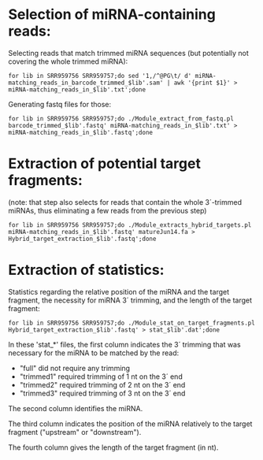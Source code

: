 # Selection of miRNA-containing reads:

Selecting reads that match trimmed miRNA sequences (but potentially not covering the whole trimmed miRNA):

`for lib in SRR959756 SRR959757;do sed '1,/^@PG\t/ d' miRNA-matching_reads_in_barcode_trimmed_$lib'.sam' | awk '{print $1}' > miRNA-matching_reads_in_$lib'.txt';done`

Generating fastq files for those:

`for lib in SRR959756 SRR959757;do ./Module_extract_from_fastq.pl barcode_trimmed_$lib'.fastq' miRNA-matching_reads_in_$lib'.txt' > miRNA-matching_reads_in_$lib'.fastq';done`

# Extraction of potential target fragments:

(note: that step also selects for reads that contain the whole 3´-trimmed miRNAs, thus eliminating a few reads from the previous step)

`for lib in SRR959756 SRR959757;do ./Module_extracts_hybrid_targets.pl miRNA-matching_reads_in_$lib'.fastq' matureJun14.fa > Hybrid_target_extraction_$lib'.fastq';done`

# Extraction of statistics:

Statistics regarding the relative position of the miRNA and the target fragment, the necessity for miRNA 3´ trimming, and the length of the target fragment:

`for lib in SRR959756 SRR959757;do ./Module_stat_on_target_fragments.pl Hybrid_target_extraction_$lib'.fastq' > stat_$lib'.dat';done`

In these 'stat_*' files, the first column indicates the 3´ trimming that was necessary for the miRNA to be matched by the read:
* "full" did not require any trimming
* "trimmed1" required trimming of 1 nt on the 3´ end
* "trimmed2" required trimming of 2 nt on the 3´ end
* "trimmed3" required trimming of 3 nt on the 3´ end

The second column identifies the miRNA.

The third column indicates the position of the miRNA relatively to the target fragment ("upstream" or "downstream").

The fourth column gives the length of the target fragment (in nt).
